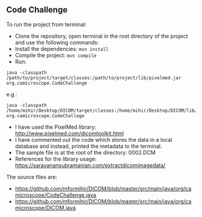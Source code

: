 ## Code Challenge
To run the project from terminal:
- Clone the repository, open terminal in the root directory of the project and use the following commands:
- Install the dependencies:
``` mvn install ```
- Compile the project:
``` mvn compile ```
- Run:
```
java -classpath /path/to/project/target/classes:/path/to/project/lib/pixelmed.jar org.camicroscope.CodeChallenge
```
e.g.:
``` 
java -classpath /home/mihir/Desktop/DICOM/target/classes:/home/mihir/Desktop/DICOM/lib/pixelmed.jar org.camicroscope.CodeChallege
```
- I have used the PixelMed library: http://www.pixelmed.com/dicomtoolkit.html
- I have commented out the code which stores the data in a local database and instead, printed the metadata to the terminal.
- The sample file is at the root of the directory: 0002.DCM
- References for the library usage: https://saravanansubramanian.com/extractdicomimagedata/
 
The source files are:
- https://github.com/mformihir/DICOM/blob/master/src/main/java/org/camicroscope/CodeChallenge.java
- https://github.com/mformihir/DICOM/blob/master/src/main/java/org/camicroscope/DICOM.java
